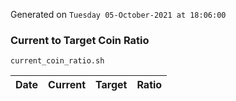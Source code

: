 Generated on `Tuesday 05-October-2021 at 18:06:00`

### Current to Target Coin Ratio
`current_coin_ratio.sh`

Date|Current|Target|Ratio
---|---|---|---
